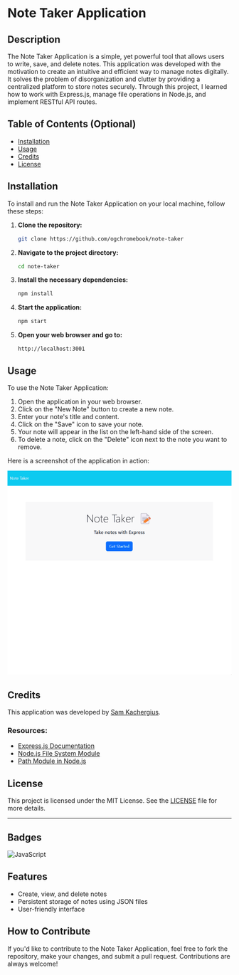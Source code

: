 # Note Taker Application

## Description

The Note Taker Application is a simple, yet powerful tool that allows users to write, save, and delete notes. This application was developed with the motivation to create an intuitive and efficient way to manage notes digitally. It solves the problem of disorganization and clutter by providing a centralized platform to store notes securely. Through this project, I learned how to work with Express.js, manage file operations in Node.js, and implement RESTful API routes.

## Table of Contents (Optional)

- [Installation](#installation)
- [Usage](#usage)
- [Credits](#credits)
- [License](#license)

## Installation

To install and run the Note Taker Application on your local machine, follow these steps:

1. **Clone the repository:**

    ```bash
    git clone https://github.com/ogchromebook/note-taker
    ```

2. **Navigate to the project directory:**

    ```bash
    cd note-taker
    ```

3. **Install the necessary dependencies:**

    ```bash
    npm install
    ```

4. **Start the application:**

    ```bash
    npm start
    ```

5. **Open your web browser and go to:**

    ```arduino
    http://localhost:3001
    ```

## Usage

To use the Note Taker Application:

1. Open the application in your web browser.
2. Click on the "New Note" button to create a new note.
3. Enter your note's title and content.
4. Click on the "Save" icon to save your note.
5. Your note will appear in the list on the left-hand side of the screen.
6. To delete a note, click on the "Delete" icon next to the note you want to remove.

Here is a screenshot of the application in action:

![Note Taker Screenshot](assets/note-taker-app.gif)

## Credits

This application was developed by [Sam Kachergius](https://github.com/ogchromebook).

### Resources:
- [Express.js Documentation](https://expressjs.com/)
- [Node.js File System Module](https://nodejs.org/api/fs.html)
- [Path Module in Node.js](https://nodejs.org/api/path.html)

## License

This project is licensed under the MIT License. See the [LICENSE](LICENSE) file for more details.

---

## Badges

![JavaScript](https://img.shields.io/badge/JavaScript-100%25-yellow)

## Features

- Create, view, and delete notes
- Persistent storage of notes using JSON files
- User-friendly interface

## How to Contribute

If you'd like to contribute to the Note Taker Application, feel free to fork the repository, make your changes, and submit a pull request. Contributions are always welcome!

